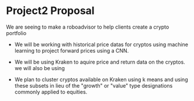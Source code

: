 # Project2 Proposal
We are seeing to make a roboadvisor to help clients create a crypto portfolio

* We will be working with historical price datas for cryptos using machine learning to project forward prices using a CNN.  

* We will be using Kraken to aquire price and return data on the cryptos.  we will also be using 

* We plan to cluster cryptos available on Kraken using k means and using these subsets in lieu of the "growth" or "value" type designations commonly applied to equities.  